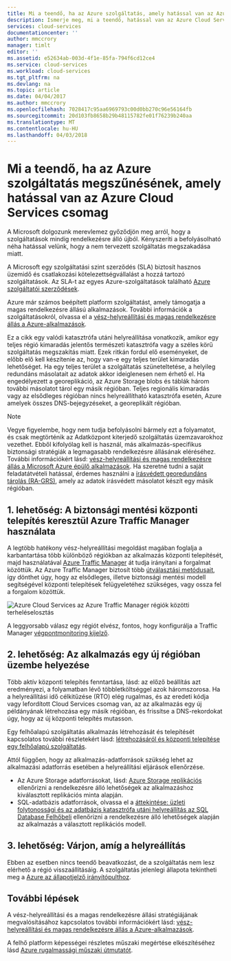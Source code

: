 ```yaml
---
title: Mi a teendő, ha az Azure szolgáltatás, amely hatással van az Azure Felhőszolgáltatások megszűnésének |} Microsoft Docs
description: Ismerje meg, mi a teendő, hatással van az Azure Cloud Services Azure-szolgáltatások becsukódjon.
services: cloud-services
documentationcenter: ''
author: mmccrory
manager: timlt
editor: ''
ms.assetid: e52634ab-003d-4f1e-85fa-794f6cd12ce4
ms.service: cloud-services
ms.workload: cloud-services
ms.tgt_pltfrm: na
ms.devlang: na
ms.topic: article
ms.date: 04/04/2017
ms.author: mmccrory
ms.openlocfilehash: 7028417c95aa6969793c00d0bb270c96e56164fb
ms.sourcegitcommit: 20d103fb8658b29b48115782fe01f76239b240aa
ms.translationtype: MT
ms.contentlocale: hu-HU
ms.lasthandoff: 04/03/2018
---
```

# <a name="what-to-do-in-the-event-of-an-azure-service-disruption-that-impacts-azure-cloud-services"></a>Mi a teendő, ha az Azure szolgáltatás megszűnésének, amely hatással van az Azure Cloud Services csomag
A Microsoft dolgozunk merevlemez győződjön meg arról, hogy a szolgáltatások mindig rendelkezésre álló újból. Kényszeríti a befolyásolható néha hatással velünk, hogy a nem tervezett szolgáltatás megszakadása miatt.

A Microsoft egy szolgáltatási szint szerződés (SLA) biztosít hasznos üzemidő és csatlakozási kötelezettségvállalást a hozzá tartozó szolgáltatások. Az SLA-t az egyes Azure-szolgáltatások található [Azure szolgáltatói szerződések](https://azure.microsoft.com/support/legal/sla/).

Azure már számos beépített platform szolgáltatást, amely támogatja a magas rendelkezésre állású alkalmazások. További információk a szolgáltatásokról, olvassa el a [vész-helyreállítási és magas rendelkezésre állás a Azure-alkalmazások](../resiliency/resiliency-disaster-recovery-high-availability-azure-applications.md).

Ez a cikk egy valódi katasztrófa utáni helyreállítása vonatkozik, amikor egy teljes régió kimaradás jelentős természeti katasztrófa vagy a széles körű szolgáltatás megszakítás miatt. Ezek ritkán fordul elő eseményeket, de előbb elő kell készítenie az, hogy van-e egy teljes terület kimaradás lehetőséget. Ha egy teljes terület a szolgáltatás szüneteltetése, a helyileg redundáns másolatait az adatok akkor ideiglenesen nem érhető el. Ha engedélyezett a georeplikáció, az Azure Storage blobs és táblák három további másolatot tárol egy másik régióban. Teljes regionális kimaradás vagy az elsődleges régióban nincs helyreállítható katasztrófa esetén, Azure amelyek összes DNS-bejegyzéseket, a georeplikált régióban.

> [!NOTE]
> Vegye figyelembe, hogy nem tudja befolyásolni bármely ezt a folyamatot, és csak megtörténik az Adatközpont kiterjedő szolgáltatás üzemzavarokhoz vezethet. Ebből kifolyólag kell is használ, más alkalmazás-specifikus biztonsági stratégiák a legmagasabb rendelkezésre állásának eléréséhez. További információkért lásd: [vész-helyreállítási és magas rendelkezésre állás a Microsoft Azure épülő alkalmazások](../resiliency/resiliency-disaster-recovery-high-availability-azure-applications.md). Ha szeretné tudni a saját feladatátvételi hatással, érdemes használni a [írásvédett georedundáns tárolás (RA-GRS)](../storage/common/storage-redundancy-grs.md#read-access-geo-redundant-storage), amely az adatok írásvédett másolatot készít egy másik régióban.
>
>


## <a name="option-1-use-a-backup-deployment-through-azure-traffic-manager"></a>1. lehetőség: A biztonsági mentési központi telepítés keresztül Azure Traffic Manager használata
A legtöbb hatékony vész-helyreállítási megoldást magában foglalja a karbantartása több különböző régiókban az alkalmazás központi telepítését, majd használatával [Azure Traffic Manager](../traffic-manager/traffic-manager-overview.md) át tudja irányítani a forgalmat közöttük. Az Azure Traffic Manager biztosít több [útválasztási metódusait](../traffic-manager/traffic-manager-routing-methods.md), így dönthet úgy, hogy az elsődleges, illetve biztonsági mentési modell segítségével központi telepítések felügyeletéhez szükséges, vagy ossza fel a forgalom közöttük.

![Azure Cloud Services az Azure Traffic Manager régiók közötti terheléselosztás](./media/cloud-services-disaster-recovery-guidance/using-azure-traffic-manager.png)

A leggyorsabb válasz egy régiót elvész, fontos, hogy konfigurálja a Traffic Manager [végpontmonitoring kijelző](../traffic-manager/traffic-manager-monitoring.md).

## <a name="option-2-deploy-your-application-to-a-new-region"></a>2. lehetőség: Az alkalmazás egy új régióban üzembe helyezése
Több aktív központi telepítés fenntartása, lásd: az előző beállítás azt eredményezi, a folyamatban lévő többletköltséggel azok háromszorosa. Ha a helyreállítási idő célkitűzése (RTO) elég rugalmas, és az eredeti kódja vagy lefordított Cloud Services csomag van, az az alkalmazás egy új példányának létrehozása egy másik régióban, és frissítse a DNS-rekordokat úgy, hogy az új központi telepítés mutasson.

Egy felhőalapú szolgáltatás alkalmazás létrehozását és telepítését kapcsolatos további részletekért lásd: [létrehozásáról és központi telepítése egy felhőalapú szolgáltatás](cloud-services-how-to-create-deploy-portal.md).

Attól függően, hogy az alkalmazás-adatforrások szükség lehet az alkalmazási adatforrás esetében a helyreállítási eljárások ellenőrzése.

* Az Azure Storage adatforrásokat, lásd: [Azure Storage replikációs](../storage/common/storage-redundancy-grs.md#read-access-geo-redundant-storage) ellenőrizni a rendelkezésre álló lehetőségek az alkalmazáshoz kiválasztott replikációs minta alapján.
* SQL-adatbázis adatforrások, olvassa el a [áttekintése: üzleti folytonossági és az adatbázis katasztrófa utáni helyreállítás az SQL Database Felhőbeli](../sql-database/sql-database-business-continuity.md) ellenőrizni a rendelkezésre álló lehetőségek alapján az alkalmazás a választott replikációs modell.


## <a name="option-3-wait-for-recovery"></a>3. lehetőség: Várjon, amíg a helyreállítás
Ebben az esetben nincs teendő beavatkozást, de a szolgáltatás nem lesz elérhető a régió visszaállításáig. A szolgáltatás jelenlegi állapota tekintheti meg a [Azure az állapotjelző irányítópulthoz](https://azure.microsoft.com/status/).

## <a name="next-steps"></a>További lépések
A vész-helyreállítási és a magas rendelkezésre állási stratégiájának megvalósításához kapcsolatos további információkért lásd: [vész-helyreállítási és magas rendelkezésre állás a Azure-alkalmazások](../resiliency/resiliency-disaster-recovery-high-availability-azure-applications.md).

A felhő platform képességei részletes műszaki megértése elkészítéséhez lásd [Azure rugalmassági műszaki útmutatót](../resiliency/resiliency-technical-guidance.md).